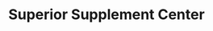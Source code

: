 ---
title: "Superior Supplement Center"
url: /philadelphia/superior-supplement-center/
shop: nutrition supplements
---